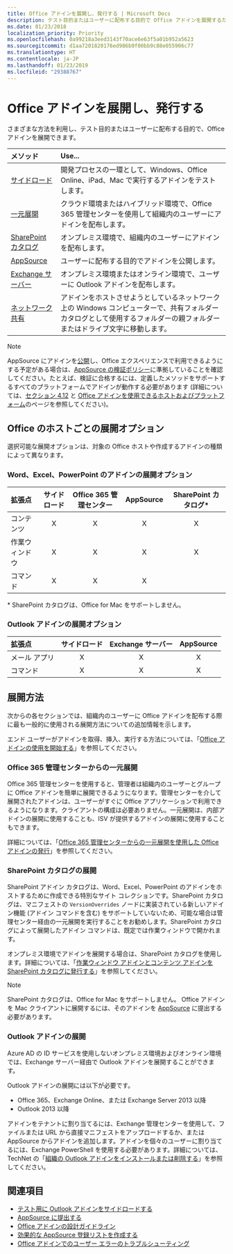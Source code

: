 ```yaml
---
title: Office アドインを展開し、発行する | Microsoft Docs
description: テスト目的またはユーザーに配布する目的で Office アドインを展開するための方法とオプション。
ms.date: 01/23/2018
localization_priority: Priority
ms.openlocfilehash: 0a99218a3eed3143f70ace6e63f5a01b952a5623
ms.sourcegitcommit: d1aa7201820176ed986b9f00bb9c88e055906c77
ms.translationtype: HT
ms.contentlocale: ja-JP
ms.lasthandoff: 01/23/2019
ms.locfileid: "29388767"
---
```

# <a name="deploy-and-publish-your-office-add-in"></a>Office アドインを展開し、発行する

さまざまな方法を利用し、テスト目的またはユーザーに配布する目的で、Office アドインを展開できます。

|**メソッド**|**Use...**|
|:---------|:------------|
|[サイドロード](../testing/create-a-network-shared-folder-catalog-for-task-pane-and-content-add-ins.md)|開発プロセスの一環として、Windows、Office Online、iPad、Mac で実行するアドインをテストします。|
|[一元展開](centralized-deployment.md)|クラウド環境またはハイブリッド環境で、Office 365 管理センターを使用して組織内のユーザーにアドインを配布します。|
|[SharePoint カタログ](publish-task-pane-and-content-add-ins-to-an-add-in-catalog.md)|オンプレミス環境で、組織内のユーザーにアドインを配布します。|
|[AppSource](https://docs.microsoft.com/office/dev/store/submit-to-the-office-store)|ユーザーに配布する目的でアドインを公開します。|
|[Exchange サーバー](#outlook-add-in-deployment)|オンプレミス環境またはオンライン環境で、ユーザーに Outlook アドインを配布します。|
|[ネットワーク共有](../testing/create-a-network-shared-folder-catalog-for-task-pane-and-content-add-ins.md)|アドインをホストさせようとしているネットワーク上の Windows コンピューターで、共有フォルダー カタログとして使用するフォルダーの親フォルダーまたはドライブ文字に移動します。|

> [!NOTE]
> AppSource にアドインを[公開](../publish/publish.md)し、Office エクスペリエンスで利用できるようにする予定がある場合は、[AppSource の検証ポリシー](https://docs.microsoft.com/office/dev/store/validation-policies)に準拠していることを確認してください。たとえば、検証に合格するには、定義したメソッドをサポートするすべてのプラットフォームでアドインが動作する必要があります (詳細については、[セクション 4.12](https://docs.microsoft.com/office/dev/store/validation-policies#4-apps-and-add-ins-behave-predictably) と [Office アドインを使用できるホストおよびプラットフォーム](../overview/office-add-in-availability.md)のページを参照してください)。

## <a name="deployment-options-by-office-host"></a>Office のホストごとの展開オプション

選択可能な展開オプションは、対象の Office ホストや作成するアドインの種類によって異なります。

### <a name="deployment-options-for-word-excel-and-powerpoint-add-ins"></a>Word、Excel、PowerPoint のアドインの展開オプション

| 拡張点 | サイドロード | Office 365 管理センター |AppSource   | SharePoint カタログ\* |
|:----------------|:-----------:|:-----------------------:|:----------:|:--------------------:|
| コンテンツ         | X           | X                       | X          | X                    |
| 作業ウィンドウ       | X           | X                       | X          | X                    |
| コマンド         | X           | X                       | X          |                      |

&#42; SharePoint カタログは、Office for Mac をサポートしません。

### <a name="deployment-options-for-outlook-add-ins"></a>Outlook アドインの展開オプション

| 拡張点 | サイドロード | Exchange サーバー | AppSource    |
|:----------------|:-----------:|:---------------:|:------------:|
| メール アプリ        | X           | X               | X            |
| コマンド         | X           | X               | X            |

## <a name="deployment-methods"></a>展開方法

次からの各セクションでは、組織内のユーザーに Office アドインを配布する際に最も一般的に使用される展開方法についての追加情報を示します。

エンド ユーザーがアドインを取得、挿入、実行する方法については、「[Office アドインの使用を開始する](https://support.office.com/en-ie/article/Start-using-your-Office-Add-in-82e665c4-6700-4b56-a3f3-ef5441996862?ui=en-US&rs=en-IE&ad=IE)」を参照してください。

### <a name="centralized-deployment-via-the-office-365-admin-center"></a>Office 365 管理センターからの一元展開 

Office 365 管理センターを使用すると、管理者は組織内のユーザーとグループに Office アドインを簡単に展開できるようになります。管理センターを介して展開されたアドインは、ユーザーがすぐに Office アプリケーションで利用できるようになります。クライアントの構成は必要ありません。一元展開は、内部アドインの展開に使用することも、ISV が提供するアドインの展開に使用することもできます。

詳細については、「[Office 365 管理センターからの一元展開を使用した Office アドインの発行](centralized-deployment.md)」を参照してください。

### <a name="sharepoint-catalog-deployment"></a>SharePoint カタログの展開

SharePoint アドイン カタログは、Word、Excel、PowerPoint のアドインをホストするために作成できる特別なサイト コレクションです。SharePoint カタログは、マニフェストの `VersionOverrides` ノードに実装されている新しいアドイン機能 (アドイン コマンドを含む) をサポートしていないため、可能な場合は管理センター経由の一元展開を実行することをお勧めします。SharePoint カタログによって展開したアドイン コマンドは、既定では作業ウィンドウで開かれます。

オンプレミス環境でアドインを展開する場合は、SharePoint カタログを使用します。詳細については、「[作業ウィンドウ アドインとコンテンツ アドインを SharePoint カタログに発行する](publish-task-pane-and-content-add-ins-to-an-add-in-catalog.md)」を参照してください。

> [!NOTE]
> SharePoint カタログは、Office for Mac をサポートしません。 Office アドインを Mac クライアントに展開するには、そのアドインを [AppSource](https://docs.microsoft.com/office/dev/store/submit-to-the-office-store) に提出する必要があります。 

### <a name="outlook-add-in-deployment"></a>Outlook アドインの展開

Azure AD の ID サービスを使用しないオンプレミス環境およびオンライン環境では、Exchange サーバー経由で Outlook アドインを展開することができます。 

Outlook アドインの展開には以下が必要です。

- Office 365、Exchange Online、または Exchange Server 2013 以降
- Outlook 2013 以降

アドインをテナントに割り当てるには、Exchange 管理センターを使用して、ファイルまたは URL から直接マニフェストをアップロードするか、または AppSource からアドインを追加します。アドインを個々のユーザーに割り当てるには、Exchange PowerShell を使用する必要があります。詳細については、TechNet の「[組織の Outlook アドインをインストールまたは削除する](https://technet.microsoft.com/library/jj943752(v=exchg.150).aspx)」を参照してください。

## <a name="see-also"></a>関連項目

- [テスト用に Outlook アドインをサイドロードする](../testing/create-a-network-shared-folder-catalog-for-task-pane-and-content-add-ins.md)
- [AppSource に提出する][AppSource]
- [Office アドインの設計ガイドライン](../design/add-in-design.md)
- [効果的な AppSource 登録リストを作成する](https://docs.microsoft.com/office/dev/store/create-effective-office-store-listings)
- [Office アドインでのユーザー エラーのトラブルシューティング](../testing/testing-and-troubleshooting.md)

[AppSource]: https://docs.microsoft.com/office/dev/store/submit-to-the-office-store
[Office Add-in host and platform availability]: ../overview/office-add-in-availability
